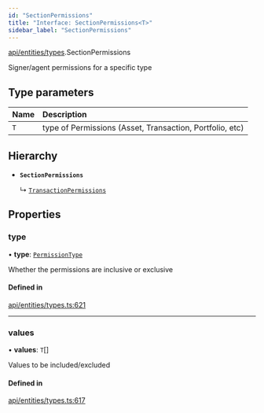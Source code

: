 ```yaml
---
id: "SectionPermissions"
title: "Interface: SectionPermissions<T>"
sidebar_label: "SectionPermissions"
---
```


[api/entities/types](../../../../../modules/API/Entities/Types/Types.md).SectionPermissions

Signer/agent permissions for a specific type

## Type parameters

| Name | Description |
| :------ | :------ |
| `T` | type of Permissions (Asset, Transaction, Portfolio, etc) |

## Hierarchy

- **`SectionPermissions`**

  ↳ [`TransactionPermissions`](../TransactionPermissions/TransactionPermissions.md)

## Properties

### type

• **type**: [`PermissionType`](../../../../../enums/API/Entities/Types/PermissionType/PermissionType.md)

Whether the permissions are inclusive or exclusive

#### Defined in

[api/entities/types.ts:621](https://github.com/PolymeshAssociation/polymesh-sdk/blob/3cc570ade/src/api/entities/types.ts#L621)

___

### values

• **values**: `T`[]

Values to be included/excluded

#### Defined in

[api/entities/types.ts:617](https://github.com/PolymeshAssociation/polymesh-sdk/blob/3cc570ade/src/api/entities/types.ts#L617)
